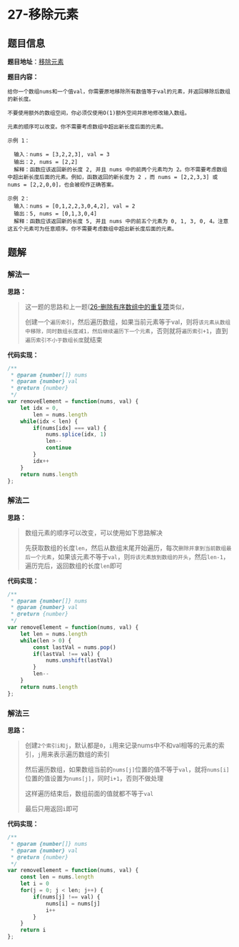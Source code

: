 # 27-移除元素

## 题目信息

**题目地址**：[移除元素](https://leetcode.cn/problems/remove-element/description/)

**题目内容：**

```text
给你一个数组nums和一个值val，你需要原地移除所有数值等于val的元素，并返回移除后数组的新长度。

不要使用额外的数组空间，你必须仅使用O(1)额外空间并原地修改输入数组。

元素的顺序可以改变。你不需要考虑数组中超出新长度后面的元素。

示例 1：

  输入：nums = [3,2,2,3], val = 3
  输出：2, nums = [2,2]
  解释：函数应该返回新的长度 2, 并且 nums 中的前两个元素均为 2。你不需要考虑数组中超出新长度后面的元素。例如，函数返回的新长度为 2 ，而 nums = [2,2,3,3] 或 nums = [2,2,0,0]，也会被视作正确答案。
  
示例 2：
  输入：nums = [0,1,2,2,3,0,4,2], val = 2
  输出：5, nums = [0,1,3,0,4]
  解释：函数应该返回新的长度 5, 并且 nums 中的前五个元素为 0, 1, 3, 0, 4。注意这五个元素可为任意顺序。你不需要考虑数组中超出新长度后面的元素。
```

## 题解

### 解法一

**思路：**

> 这一题的思路和上一题([26-删除有序数组中的重复项](./26-删除有序数组中的重复项)类似，
> 
> 创建一个`遍历索引`，然后遍历数组，如果当前元素等于val，则将`该元素从数组中移除，同时数组长度减1，然后继续遍历下一个元素`，否则就将`遍历索引+1`，直到`遍历索引不小于数组长度`就结束

**代码实现：**

```javascript
/**
 * @param {number[]} nums
 * @param {number} val
 * @return {number}
 */
var removeElement = function(nums, val) {
    let idx = 0,
        len = nums.length
    while(idx < len) {
        if(nums[idx] === val) {
            nums.splice(idx, 1)
            len--
            continue
        }
        idx++
    }
    return nums.length
};
```

### 解法二

**思路：**

> 数组元素的顺序可以改变，可以使用如下思路解决
> 
> 先获取数组的长度`len`，然后从数组末尾开始遍历，每次`删除并拿到当前数组最后一个元素`，如果该元素不等于`val`，则`将该元素放到数组的开头`，然后`len-1`，遍历完后，返回数组的长度`len`即可

**代码实现：**

```javascript
/**
 * @param {number[]} nums
 * @param {number} val
 * @return {number}
 */
var removeElement = function(nums, val) {
    let len = nums.length
    while(len > 0) {
        const lastVal = nums.pop()
        if(lastVal !== val) {
            nums.unshift(lastVal)
        }
        len--
    }
    return nums.length
};
```

### 解法三

**思路：**

> 创建`2个索引i和j`，默认都是`0`，`i`用来记录nums中不和val相等的元素的索引，`j`用来表示遍历数组的索引
> 
> 然后遍历数组，如果数组当前的`nums[j]`位置的值不等于`val`，就将`nums[i]`位置的值设置为`nums[j]`，同时`i+1`，否则不做处理
> 
> 这样遍历结束后，数组前面的值就都不等于`val`
> 
> 最后只用返回`i`即可

**代码实现：**

```javascript
/**
 * @param {number[]} nums
 * @param {number} val
 * @return {number}
 */
var removeElement = function(nums, val) {
    const len = nums.length
    let i = 0
    for(j = 0; j < len; j++) {
        if(nums[j] !== val) {
            nums[i] = nums[j]
            i++
        }
    }
    return i
};
```